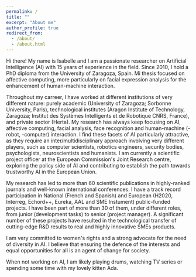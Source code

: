 ```yaml
---
permalink: /
title: ""
excerpt: "About me"
author_profile: true
redirect_from: 
  - /about/
  - /about.html
---
```


Hi there! My name is Isabelle and I am a passionate researcher on Artificial Intelligence (AI) with 15 years of experience in the field. Since 2010, I hold a PhD diploma from the University of Zaragoza, Spain. Mi thesis focused on affective computing, more particularly on facial expression analysis for the enhancement of human-machine interaction. 

Throughout my carreer, I have worked at different institutions of very different nature: purely academic (University of Zaragoza; Sorbonne University, Paris), technological institutes (Aragon Institute of Technology, Zaragoza; Institut des Systèmes Intelligents et de Robotique CNRS, France), and private sector (Herta). My research has always keep focusing on AI, affective computing, facial analysis, face recognition and human-machine (-robot, -computer) interaction. I find these facets of AI particularly attractive, as they require an inter/multidisciplinary approach involving very different players, such as computer scientists, robotics engineers, security bodies, psychologists, neuroscientists and humanists. I am currently a scientific project officer at the European Commission's Joint Research centre, exploring the policy side of AI and contributing to establish the path towards trustworthy AI in the European Union. 

My research has led to more than 60 scientific publications in highly-ranked journals and well-known international conferences. I have a track record participation in National (French and Spanish) and European (H2020, Interreg, Echord++, Eureka, AAL and SME Instument) public-funded projects. I have been part of more than 30 of them, under different roles, from junior (development tasks) to senior (project manager). A significant number of these projects have resulted in the technological transfer of cutting-edge R&D results to real and highly innovative SMEs products.

I am very committed to women's rights and a strong advocate for the need of diversity in AI. I believe that ensuring the defence of the interests and equal opportunities for all is an agent of change for society.

When not working on AI, I am likely playing drums, watching TV series or spending some time with my lovely kitten Ada. 
